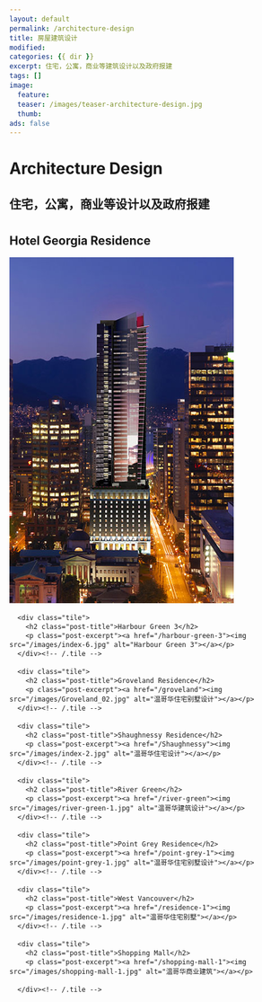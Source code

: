 ```yaml
---
layout: default
permalink: /architecture-design
title: 房屋建筑设计
modified:
categories: {{ dir }}
excerpt: 住宅，公寓，商业等建筑设计以及政府报建
tags: []
image:
  feature:
  teaser: /images/teaser-architecture-design.jpg
  thumb:
ads: false  
---
```


<div class="page-lead" style="background-image:url(/images/wood-texture-1600x800.jpg)">
  <div class="wrap page-lead-content">
    <h1>Architecture Design</h1>
    <h2>住宅，公寓，商业等设计以及政府报建</h2>
  </div><!-- /.page-lead-content -->
</div><!-- /.page-lead -->

<div id="page-wrapper">
      <!--[if lt IE 9]><div class="upgrade notice-warning"><strong>Your browser is quite old!</strong> Why not <a href="http://whatbrowser.org/">upgrade to a newer one</a> to better enjoy this site?</div><![endif]-->

<div id="main" role="main">
  <div class="wrap">
    <div class="page-title">
    <h1></h1>
    </div>

<div class="archive-wrap">
  <div class="page-content">

  <div class="tile">
    <h2 class="post-title">Hotel Georgia Residence</h2>
    <p class="post-excerpt"><a href="/hotel-georgia-residence"><img src="/images/index-1.jpg" alt="Harbour Green 3"></a></p>
  </div><!-- /.tile -->

      <div class="tile">
        <h2 class="post-title">Harbour Green 3</h2>
        <p class="post-excerpt"><a href="/harbour-green-3"><img src="/images/index-6.jpg" alt="Harbour Green 3"></a></p>
      </div><!-- /.tile -->

      <div class="tile">
        <h2 class="post-title">Groveland Residence</h2>
        <p class="post-excerpt"><a href="/groveland"><img src="/images/Groveland_02.jpg" alt="温哥华住宅别墅设计"></a></p>
      </div><!-- /.tile -->

      <div class="tile">
        <h2 class="post-title">Shaughnessy Residence</h2>
        <p class="post-excerpt"><a href="/Shaughnessy"><img src="/images/index-2.jpg" alt="温哥华住宅设计"></a></p>
      </div><!-- /.tile -->

      <div class="tile">
        <h2 class="post-title">River Green</h2>
        <p class="post-excerpt"><a href="/river-green"><img src="/images/river-green-1.jpg" alt="温哥华建筑设计"></a></p>
      </div><!-- /.tile -->

      <div class="tile">
        <h2 class="post-title">Point Grey Residence</h2>
        <p class="post-excerpt"><a href="/point-grey-1"><img src="/images/point-grey-1.jpg" alt="温哥华住宅别墅设计"></a></p>
      </div><!-- /.tile -->

      <div class="tile">
        <h2 class="post-title">West Vancouver</h2>
        <p class="post-excerpt"><a href="/residence-1"><img src="/images/residence-1.jpg" alt="温哥华住宅别墅"></a></p>
      </div><!-- /.tile -->

      <div class="tile">
        <h2 class="post-title">Shopping Mall</h2>
        <p class="post-excerpt"><a href="/shopping-mall-1"><img src="/images/shopping-mall-1.jpg" alt="温哥华商业建筑"></a></p>

      </div><!-- /.tile -->
  </div><!-- /.page-content -->
</div><!-- /.archive-wrap -->
</div><!-- /wrap -->
</div><!-- /main -->
</div> <!-- /page-wrapper -->
